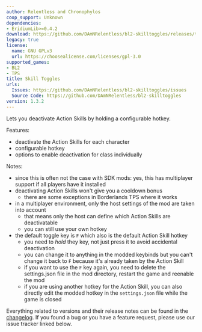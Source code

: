 ```yaml
---
author: Relentless and Chronophylos
coop_support: Unknown
dependencies:
- EridiumLib>=0.4.2
download: https://github.com/DAmNRelentless/bl2-skilltoggles/releases/tag/v1.3.2
legacy: true
license:
  name: GNU GPLv3
  url: https://choosealicense.com/licenses/gpl-3.0
supported_games:
- BL2
- TPS
title: Skill Toggles
urls:
  Issues: https://github.com/DAmNRelentless/bl2-skilltoggles/issues
  Source Code: https://github.com/DAmNRelentless/bl2-skilltoggles
version: 1.3.2
---
```

Lets you deactivate Action Skills by holding a configurable hotkey.

Features:
- deactivate the Action Skills for each character
- configurable hotkey
- options to enable deactivation for class individually

Notes:
- since this is often not the case with SDK mods: yes, this has multiplayer support if all players have it installed
- deactivating Action Skills won't give you a cooldown bonus
  - there are some exceptions in Borderlands TPS where it works
- in a multiplayer environment, only the host settings of the mod are taken into account
  - that means only the host can define which Action Skills are deactivatable
  - you can still use your own hotkey
- the default toggle key is `F` which also is the default Action Skill hotkey
  - you need to *hold* they key, not just press it to avoid accidental deactivation
  - you can change it to anything in the modded keybinds but you can't change it back to `F` because it's already taken by the Action Skill
  - if you want to use the `F` key again, you need to delete the settings.json file in the mod directory, restart the game and reenable the mod
  - if you are using another hotkey for the Action Skill, you can also directly edit the modded hotkey in the `settings.json` file while the game is closed

Everything related to versions and their release notes can be found in the [changelog](https://github.com/DAmNRelentless/bl2-skilltoggles/blob/main/CHANGELOG.md).
If you found a bug or you have a feature request, please use our issue tracker linked below.